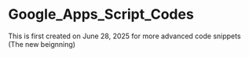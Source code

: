 # Google_Apps_Script_Codes
This is first created on June 28, 2025 for more advanced code snippets (The new beignning)
